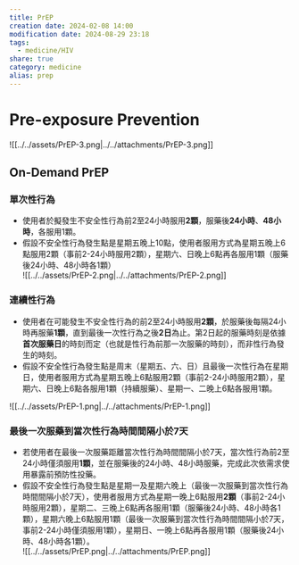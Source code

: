 ```yaml
---
title: PrEP
creation date: 2024-02-08 14:00
modification date: 2024-08-29 23:18
tags:
  - medicine/HIV
share: true
category: medicine
alias: prep
---
```

# Pre-exposure Prevention  
  
![[../../assets/PrEP-3.png|../../attachments/PrEP-3.png]]  
## On-Demand PrEP  
### 單次性行為  
  
* 使用者於擬發生不安全性行為前2至24小時服用**2顆**，服藥後**24小時**、**48小時**，各服用1顆。  
* 假設不安全性行為發生點是星期五晚上10點，使用者服用方式為星期五晚上6點服用2顆（事前2-24小時服用2顆），星期六、日晚上6點再各服用1顆（服藥後24小時、48小時各1顆）  
![[../../assets/PrEP-2.png|../../attachments/PrEP-2.png]]  
### 連續性行為  
  
* 使用者在可能發生不安全性行為的前2至24小時服用**2顆**，於服藥後每隔24小時再服藥**1顆**，直到最後一次性行為之後**2日**為止。第2日起的服藥時刻是依據**首次服藥日**的時刻而定（也就是性行為前那一次服藥的時刻），而非性行為發生的時刻。  
* 假設不安全性行為發生點是周末（星期五、六、日）且最後一次性行為在星期日，使用者服用方式為星期五晚上6點服用2顆（事前2-24小時服用2顆），星期六、日晚上6點各服用1顆（持續服藥）、星期一、二晚上6點各服用1顆。   
  
![[../../assets/PrEP-1.png|../../attachments/PrEP-1.png]]  
### 最後一次服藥到當次性行為時間間隔小於7天  
  
* 若使用者在最後一次服藥距離當次性行為時間間隔小於7天，當次性行為前2至24小時僅須服用**1顆**，並在服藥後的24小時、48小時服藥，完成此次依需求使用暴露前預防性投藥。  
* 假設不安全性行為發生點是星期一及星期六晚上（最後一次服藥到當次性行為時間間隔小於7天），使用者服用方式為星期一晚上6點服用**2顆**（事前2-24小時服用2顆），星期二、三晚上6點再各服用1顆（服藥後24小時、48小時各1顆），星期六晚上6點服用1顆（最後一次服藥到當次性行為時間間隔小於7天，事前2-24小時僅須服用1顆），星期日、一晚上6點再各服用1顆（服藥後24小時、48小時各1顆）。  
![[../../assets/PrEP.png|../../attachments/PrEP.png]]